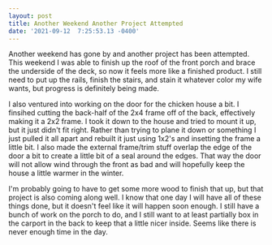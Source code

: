 ```yaml
--- 
layout: post 
title: Another Weekend Another Project Attempted 
date: '2021-09-12  7:25:53.13 -0400' 
--- 
```

Another weekend has gone by and another project has been attempted. This weekend I was able to finish up the 
roof of the front porch and brace the underside of the deck, so now it feels more like a finished product. I 
still need to put up the rails, finish the stairs, and stain it whatever color my wife wants, but progress is 
definitely being made. 

I also ventured into working on the door for the chicken house a bit. I finsihed cutting the back-half of the 
2x4 frame off of the back, effectively making it a 2x2 frame. I took it down to the house and tried to mount it 
up, but it just didn't fit right. Rather than trying to plane it down or something I just pulled it all apart 
and rebuilt it just using 1x2's and insetting the frame a little bit. I also made the external frame/trim stuff 
overlap the edge of the door a bit to create a little bit of a seal around the edges. That way the door will not 
allow wind through the front as bad and will hopefully keep the house a little warmer in the winter. 

I'm probably going to have to get some more wood to finish that up, but that project is also coming along well. 
I know that one day I will have all of these things done, but it doesn't feel like it will happen soon enough. I 
still have a bunch of work on the porch to do, and I still want to at least partially box in the carport in the 
back to keep that a little nicer inside. Seems like there is never enough time in the day. 
